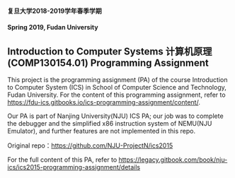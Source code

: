 #### 复旦大学2018-2019学年春季学期

#### Spring 2019, Fudan University

## Introduction to Computer Systems 计算机原理(COMP130154.01) Programming Assignment

This project is the programming assignment (PA) of the course Introduction to Computer System (ICS) in School of Computer Science and Technology, Fudan University. For the content of this programming assignment, refer to https://fdu-ics.gitbooks.io/ics-programming-assignment/content/.

Our PA is part of Nanjing University(NJU) ICS PA; our job was to complete the debugger and the simplified x86 instruction system of NEMU(NJU Emulator), and further features are not implemented in this repo.

Original repo：https://github.com/NJU-ProjectN/ics2015

For the full content of this PA, refer to https://legacy.gitbook.com/book/nju-ics/ics2015-programming-assignment/details